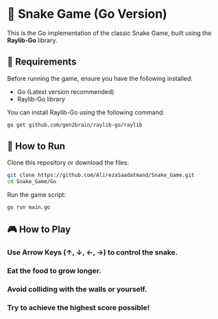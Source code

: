 # 📜 Snake Game (Go Version)

This is the Go implementation of the classic Snake Game, built using the **Raylib-Go** library.

## 📜 Requirements

Before running the game, ensure you have the following installed:

- Go (Latest version recommended)
- Raylib-Go library

You can install Raylib-Go using the following command:

```sh
go get github.com/gen2brain/raylib-go/raylib

```

## 🚀 How to Run

Clone this repository or download the files:

```sh
git clone https://github.com/AlirezaSaadatmand/Snake_Game.git
cd Snake_Game/Go
```
Run the game script:

```sh
go run main.go

```

## 🎮 How to Play
### Use Arrow Keys (↑, ↓, ←, →) to control the snake.
### Eat the food to grow longer.
### Avoid colliding with the walls or yourself.
### Try to achieve the highest score possible!

